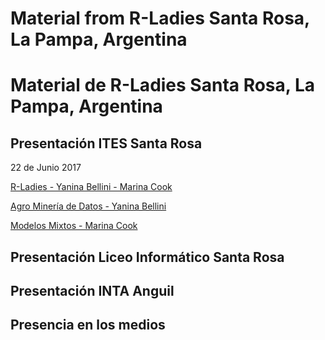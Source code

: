 # Material from R-Ladies Santa Rosa, La Pampa, Argentina
# Material de R-Ladies Santa Rosa, La Pampa, Argentina


## Presentación ITES Santa Rosa
22 de Junio 2017

[R-Ladies - Yanina Bellini - Marina Cook](https://github.com/rladies/meetup_presentation_santarosa/blob/master/RLadies_ITES_Junio2017.pptx)
  
[Agro Minería de Datos - Yanina Bellini](https://github.com/rladies/meetup_presentation_santarosa/blob/master/AgroMineriadeDatosITES.ppt)
 
[Modelos Mixtos - Marina Cook](https://github.com/rladies/meetup_presentation_santarosa/blob/master/R-Ladies%20-%20Presentaci%C3%B3n%20modelos%20mixtos_ITES.pptx)
 

## Presentación Liceo Informático Santa Rosa

## Presentación INTA Anguil

## Presencia en los medios
